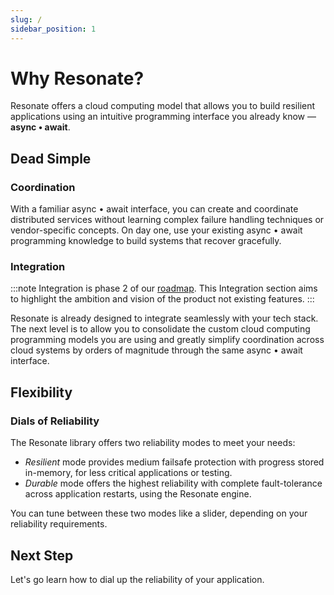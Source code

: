 ```yaml
---
slug: /
sidebar_position: 1
---
```


# Why Resonate?

Resonate offers a cloud computing model that allows you to build resilient applications using an intuitive programming interface you already know — **async • await**. 

## Dead Simple 

### Coordination 
With a familiar async • await interface, you can create and coordinate distributed services without learning complex failure handling techniques or vendor-specific concepts. On day one, use your existing async • await programming knowledge to build systems that recover gracefully. 

### Integration

:::note
Integration is phase 2 of our [roadmap](https://github.com/resonatehq/resonate/issues/131). This Integration section aims to highlight the ambition and vision of the product not existing features. 
:::

Resonate is already designed to integrate seamlessly with your tech stack. The next level is to allow you to consolidate the custom cloud computing programming models you are using and greatly simplify coordination across cloud systems by orders of magnitude through the same async • await interface.

## Flexibility 

### Dials of Reliability

The Resonate library offers two reliability modes to meet your needs:
- *Resilient* mode provides medium failsafe protection with progress stored in-memory, for less critical applications or testing. 
- *Durable* mode offers the highest reliability with complete fault-tolerance across application restarts, using the Resonate engine.

You can tune between these two modes like a slider, depending on your reliability requirements.

## Next Step

Let's go learn how to dial up the reliability of your application. 